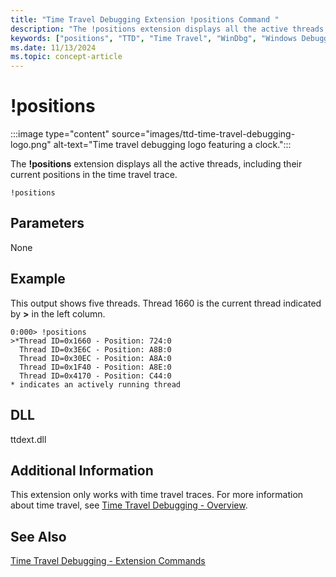 ```yaml
---
title: "Time Travel Debugging Extension !positions Command "
description: "The !positions extension displays all the active threads, including their current positions."
keywords: ["positions", "TTD", "Time Travel", "WinDbg", "Windows Debugging"]
ms.date: 11/13/2024
ms.topic: concept-article
---
```


# !positions

:::image type="content" source="images/ttd-time-travel-debugging-logo.png" alt-text="Time travel debugging logo featuring a clock.":::

The **!positions** extension displays all the active threads, including their current positions in the time travel trace.

```dbgcmd
!positions
```

## Parameters

None

## Example

This output shows five threads. Thread 1660 is the current thread indicated by **>** in the left column.

```dbgcmd
0:000> !positions
>*Thread ID=0x1660 - Position: 724:0
  Thread ID=0x3E6C - Position: A8B:0
  Thread ID=0x30EC - Position: A8A:0
  Thread ID=0x1F40 - Position: A8E:0
  Thread ID=0x4170 - Position: C44:0
* indicates an actively running thread
```

## DLL

ttdext.dll

## Additional Information

This extension only works with time travel traces. For more information about time travel, see [Time Travel Debugging - Overview](time-travel-debugging-overview.md).

## See Also

[Time Travel Debugging - Extension Commands](time-travel-debugging-extension-commands.md)

